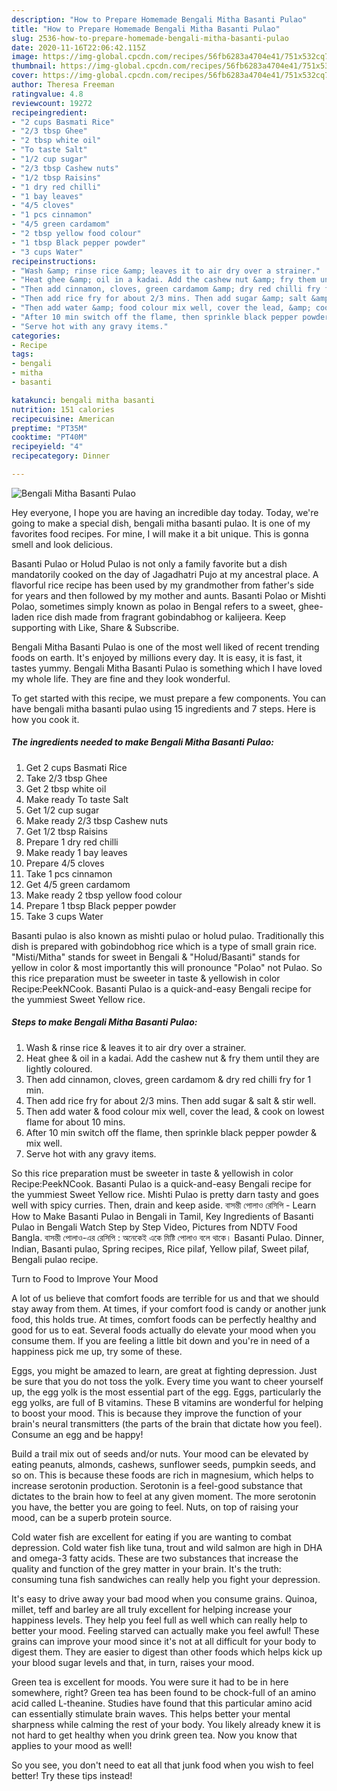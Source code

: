 ```yaml
---
description: "How to Prepare Homemade Bengali Mitha Basanti Pulao"
title: "How to Prepare Homemade Bengali Mitha Basanti Pulao"
slug: 2536-how-to-prepare-homemade-bengali-mitha-basanti-pulao
date: 2020-11-16T22:06:42.115Z
image: https://img-global.cpcdn.com/recipes/56fb6283a4704e41/751x532cq70/bengali-mitha-basanti-pulao-recipe-main-photo.jpg
thumbnail: https://img-global.cpcdn.com/recipes/56fb6283a4704e41/751x532cq70/bengali-mitha-basanti-pulao-recipe-main-photo.jpg
cover: https://img-global.cpcdn.com/recipes/56fb6283a4704e41/751x532cq70/bengali-mitha-basanti-pulao-recipe-main-photo.jpg
author: Theresa Freeman
ratingvalue: 4.8
reviewcount: 19272
recipeingredient:
- "2 cups Basmati Rice"
- "2/3 tbsp Ghee"
- "2 tbsp white oil"
- "To taste Salt"
- "1/2 cup sugar"
- "2/3 tbsp Cashew nuts"
- "1/2 tbsp Raisins"
- "1 dry red chilli"
- "1 bay leaves"
- "4/5 cloves"
- "1 pcs cinnamon"
- "4/5 green cardamom"
- "2 tbsp yellow food colour"
- "1 tbsp Black pepper powder"
- "3 cups Water"
recipeinstructions:
- "Wash &amp; rinse rice &amp; leaves it to air dry over a strainer."
- "Heat ghee &amp; oil in a kadai. Add the cashew nut &amp; fry them until they are lightly coloured."
- "Then add cinnamon, cloves, green cardamom &amp; dry red chilli fry for 1 min."
- "Then add rice fry for about 2/3 mins. Then add sugar &amp; salt &amp; stir well."
- "Then add water &amp; food colour mix well, cover the lead, &amp; cook on lowest flame for about 10 mins."
- "After 10 min switch off the flame, then sprinkle black pepper powder &amp; mix well."
- "Serve hot with any gravy items."
categories:
- Recipe
tags:
- bengali
- mitha
- basanti

katakunci: bengali mitha basanti 
nutrition: 151 calories
recipecuisine: American
preptime: "PT35M"
cooktime: "PT40M"
recipeyield: "4"
recipecategory: Dinner

---
```



![Bengali Mitha Basanti Pulao](https://img-global.cpcdn.com/recipes/56fb6283a4704e41/751x532cq70/bengali-mitha-basanti-pulao-recipe-main-photo.jpg)

Hey everyone, I hope you are having an incredible day today. Today, we're going to make a special dish, bengali mitha basanti pulao. It is one of my favorites food recipes. For mine, I will make it a bit unique. This is gonna smell and look delicious.

Basanti Pulao or Holud Pulao is not only a family favorite but a dish mandatorily cooked on the day of Jagadhatri Pujo at my ancestral place. A flavorful rice recipe has been used by my grandmother from father&#39;s side for years and then followed by my mother and aunts. Basanti Polao or Mishti Polao, sometimes simply known as polao in Bengal refers to a sweet, ghee-laden rice dish made from fragrant gobindabhog or kalijeera. Keep supporting with Like, Share &amp; Subscribe.

Bengali Mitha Basanti Pulao is one of the most well liked of recent trending foods on earth. It's enjoyed by millions every day. It is easy, it is fast, it tastes yummy. Bengali Mitha Basanti Pulao is something which I have loved my whole life. They are fine and they look wonderful.


To get started with this recipe, we must prepare a few components. You can have bengali mitha basanti pulao using 15 ingredients and 7 steps. Here is how you cook it.

<!--inarticleads1-->

##### The ingredients needed to make Bengali Mitha Basanti Pulao:

1. Get 2 cups Basmati Rice
1. Take 2/3 tbsp Ghee
1. Get 2 tbsp white oil
1. Make ready To taste Salt
1. Get 1/2 cup sugar
1. Make ready 2/3 tbsp Cashew nuts
1. Get 1/2 tbsp Raisins
1. Prepare 1 dry red chilli
1. Make ready 1 bay leaves
1. Prepare 4/5 cloves
1. Take 1 pcs cinnamon
1. Get 4/5 green cardamom
1. Make ready 2 tbsp yellow food colour
1. Prepare 1 tbsp Black pepper powder
1. Take 3 cups Water


Basanti pulao is also known as mishti pulao or holud pulao. Traditionally this dish is prepared with gobindobhog rice which is a type of small grain rice. &#34;Misti/Mitha&#34; stands for sweet in Bengali &amp; &#34;Holud/Basanti&#34; stands for yellow in color &amp; most importantly this will pronounce &#34;Polao&#34; not Pulao. So this rice preparation must be sweeter in taste &amp; yellowish in color Recipe:PeekNCook. Basanti Pulao is a quick-and-easy Bengali recipe for the yummiest Sweet Yellow rice. 

<!--inarticleads2-->

##### Steps to make Bengali Mitha Basanti Pulao:

1. Wash &amp; rinse rice &amp; leaves it to air dry over a strainer.
1. Heat ghee &amp; oil in a kadai. Add the cashew nut &amp; fry them until they are lightly coloured.
1. Then add cinnamon, cloves, green cardamom &amp; dry red chilli fry for 1 min.
1. Then add rice fry for about 2/3 mins. Then add sugar &amp; salt &amp; stir well.
1. Then add water &amp; food colour mix well, cover the lead, &amp; cook on lowest flame for about 10 mins.
1. After 10 min switch off the flame, then sprinkle black pepper powder &amp; mix well.
1. Serve hot with any gravy items.


So this rice preparation must be sweeter in taste &amp; yellowish in color Recipe:PeekNCook. Basanti Pulao is a quick-and-easy Bengali recipe for the yummiest Sweet Yellow rice. Mishti Pulao is pretty darn tasty and goes well with spicy curries. Then, drain and keep aside. বাসন্তী পোলাও রেসিপি - Learn How to Make Basanti Pulao in Bengali in Tamil, Key Ingredients of Basanti Pulao in Bengali Watch Step by Step Video, Pictures from NDTV Food Bangla. বাসন্তী পোলাও-এর রেসিপি : অনেকেই একে মিষ্টি পোলাও বলে থাকে। Basanti Pulao. Dinner, Indian, Basanti pulao, Spring recipes, Rice pilaf, Yellow pilaf, Sweet pilaf, Bengali pulao recipe. 

Turn to Food to Improve Your Mood


A lot of us believe that comfort foods are terrible for us and that we should stay away from them. At times, if your comfort food is candy or another junk food, this holds true. At times, comfort foods can be perfectly healthy and good for us to eat. Several foods actually do elevate your mood when you consume them. If you are feeling a little bit down and you're in need of a happiness pick me up, try some of these.

Eggs, you might be amazed to learn, are great at fighting depression. Just be sure that you do not toss the yolk. Every time you want to cheer yourself up, the egg yolk is the most essential part of the egg. Eggs, particularly the egg yolks, are full of B vitamins. These B vitamins are wonderful for helping to boost your mood. This is because they improve the function of your brain's neural transmitters (the parts of the brain that dictate how you feel). Consume an egg and be happy!

Build a trail mix out of seeds and/or nuts. Your mood can be elevated by eating peanuts, almonds, cashews, sunflower seeds, pumpkin seeds, and so on. This is because these foods are rich in magnesium, which helps to increase serotonin production. Serotonin is a feel-good substance that dictates to the brain how to feel at any given moment. The more serotonin you have, the better you are going to feel. Nuts, on top of raising your mood, can be a superb protein source.

Cold water fish are excellent for eating if you are wanting to combat depression. Cold water fish like tuna, trout and wild salmon are high in DHA and omega-3 fatty acids. These are two substances that increase the quality and function of the grey matter in your brain. It's the truth: consuming tuna fish sandwiches can really help you fight your depression. 

It's easy to drive away your bad mood when you consume grains. Quinoa, millet, teff and barley are all truly excellent for helping increase your happiness levels. They help you feel full as well which can really help to better your mood. Feeling starved can actually make you feel awful! These grains can improve your mood since it's not at all difficult for your body to digest them. They are easier to digest than other foods which helps kick up your blood sugar levels and that, in turn, raises your mood.

Green tea is excellent for moods. You were sure it had to be in here somewhere, right? Green tea has been found to be chock-full of an amino acid called L-theanine. Studies have found that this particular amino acid can essentially stimulate brain waves. This helps better your mental sharpness while calming the rest of your body. You likely already knew it is not hard to get healthy when you drink green tea. Now you know that applies to your mood as well!

So you see, you don't need to eat all that junk food when you wish to feel better! Try  these tips  instead!

